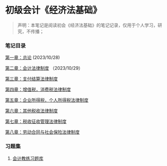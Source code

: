 # 初级会计《经济法基础》

> 声明：本笔记是阅读初会《经济法基础》的笔记记录，仅用于个人学习，研究，不传播；

### 笔记目录

[第一章：总论](Fundamentals_of_economic_law/part1.1.md) (2023/10/28)

[第二章：会计法律制度](Fundamentals_of_economic_law/part2.1.md) （2023/10/29）

[第三章：支付结算法律制度](Fundamentals_of_economic_law/part3.1.md)

[第四章：增值税，消费税法律制度](Fundamentals_of_economic_law/part4.1.md)

[第五章：企业所得税，个人所得税法律制度](Fundamentals_of_economic_law/part5.1.md)

[第六章：其他税收法律制度](Fundamentals_of_economic_law/part6.1.md)

[第七章：税收征收管理法律制度](Fundamentals_of_economic_law/part7.1.md)

[第八章：劳动合同与社会保险法律制度](Fundamentals_of_economic_law/part.81.md)

### 习题集

1. [会计教练习题库](https://www.kjjl100.com/exam/)